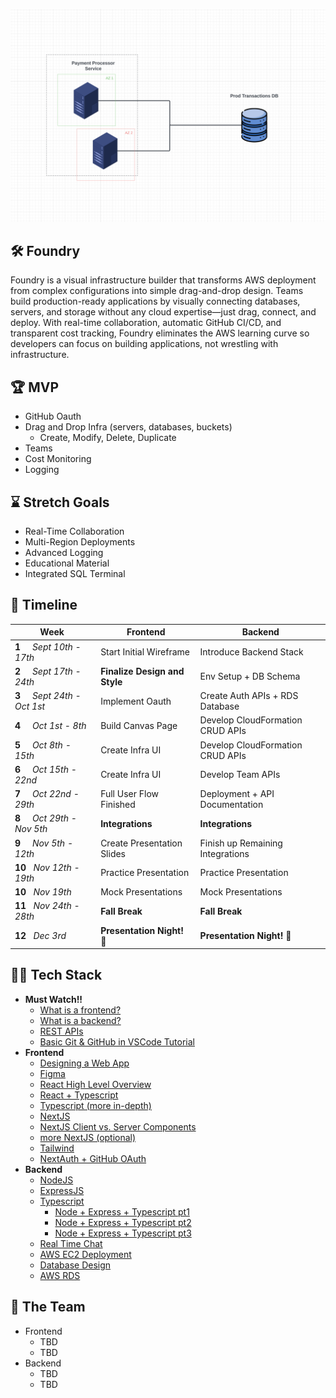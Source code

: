 ![HackLab](https://github.com/acm-projects/Foundry/blob/main/thumbnail.png)
## 🛠️ Foundry
Foundry is a visual infrastructure builder that transforms AWS deployment from complex configurations into simple drag-and-drop design. Teams build production-ready applications by visually connecting databases, servers, and storage without any cloud expertise—just drag, connect, and deploy. With real-time collaboration, automatic GitHub CI/CD, and transparent cost tracking, Foundry eliminates the AWS learning curve so developers can focus on building applications, not wrestling with infrastructure.

## 🏆 MVP
+ GitHub Oauth
+ Drag and Drop Infra (servers, databases, buckets)
  + Create, Modify, Delete, Duplicate
+ Teams
+ Cost Monitoring
+ Logging

## ⌛ Stretch Goals
+ Real-Time Collaboration
+ Multi-Region Deployments
+ Advanced Logging
+ Educational Material
+ Integrated SQL Terminal

## 📅 Timeline
| **Week**&nbsp;| **Frontend** | **Backend** |
|--- | --- | --- |
|**1**&nbsp;&nbsp;&nbsp;&nbsp;&nbsp;*Sept 10th - 17th* | Start Initial Wireframe| Introduce Backend Stack |
|**2**&nbsp;&nbsp;&nbsp;&nbsp;&nbsp;*Sept 17th - 24th* | **Finalize Design and Style**| Env Setup + DB Schema |
|**3**&nbsp;&nbsp;&nbsp;&nbsp;&nbsp;*Sept 24th - Oct 1st* | Implement Oauth | Create Auth APIs + RDS Database |
|**4**&nbsp;&nbsp;&nbsp;&nbsp;&nbsp;*Oct 1st - 8th* | Build Canvas Page | Develop CloudFormation CRUD APIs |
|**5**&nbsp;&nbsp;&nbsp;&nbsp;&nbsp;*Oct 8th - 15th* | Create Infra UI | Develop CloudFormation CRUD APIs |
|**6**&nbsp;&nbsp;&nbsp;&nbsp;&nbsp;*Oct 15th - 22nd* | Create Infra UI | Develop Team APIs |
|**7**&nbsp;&nbsp;&nbsp;&nbsp;&nbsp;*Oct 22nd - 29th* | Full User Flow Finished | Deployment + API Documentation |
|**8**&nbsp;&nbsp;&nbsp;&nbsp;&nbsp;*Oct 29th - Nov 5th* | **Integrations** | **Integrations** |
|**9**&nbsp;&nbsp;&nbsp;&nbsp;&nbsp;*Nov 5th - 12th* | Create Presentation Slides | Finish up Remaining Integrations |
|**10**&nbsp;&nbsp;&nbsp;*Nov 12th - 19th* | Practice Presentation | Practice Presentation |
|**10**&nbsp;&nbsp;&nbsp;*Nov 19th* | Mock Presentations | Mock Presentations |
|**11**&nbsp;&nbsp;&nbsp;*Nov 24th - 28th* | **Fall Break** | **Fall Break** |
|**12**&nbsp;&nbsp;&nbsp;*Dec 3rd* | **Presentation Night! 🎉** | **Presentation Night! 🎉** |

## 👨‍💻 Tech Stack
+ **Must Watch!!**
  + [What is a frontend?](https://youtu.be/WG5ikvJ2TKA?si=mBepopDcfIZK37jk)
  + [What is a backend?](https://youtu.be/XBu54nfzxAQ?si=kuioRqmCAxXhQocA)
  + [REST APIs](https://youtu.be/LooL6_chvN4?si=amF2wvhjfx1-UiaM)
  + [Basic Git & GitHub in VSCode Tutorial](https://youtu.be/z5jZ9lrSpqk?si=51sKMz2JHPklqfnV)
+ **Frontend**
  + [Designing a Web App](https://youtu.be/W8smyf1eHFk?si=QlgPgMOSFb21KPr7) 
  + [Figma](https://www.youtube.com/watch?v=FTFaQWZBqQ8)
  + [React High Level Overview](https://youtu.be/BdjAAvBQnQc?si=JoEFSUFok5dki1DZ)
  + [React + Typescript](https://youtu.be/SqcY0GlETPk?si=W1IpjfJI0uYrAhpZ)
  + [Typescript (more in-depth)](https://youtu.be/ahCwqrYpIuM?si=iusDWM0MFk1XvAJ9)
  + [NextJS](https://youtu.be/_EgI9WH8q1A?si=TYqf7AEJRzIA3Vq6)
  + [NextJS Client vs. Server Components](https://youtu.be/Qdkg_mrniLk?si=0VcdMRXkFkHvON0m)
  + [more NextJS (optional)](https://youtu.be/Sklc_fQBmcs?si=-lpaCdKu91lIedqf)
  + [Tailwind](https://youtu.be/DenUCuq4G04?si=6W2PICu8smiLmaK-)
  + [NextAuth + GitHub OAuth](https://youtu.be/7PWuIJ-MJgI?si=OgnMs5e0eAzkVC5K)
+ **Backend**
  + [NodeJS](https://youtu.be/TlB_eWDSMt4?si=SR_sp3VxQaE-A-yF)
  + [ExpressJS](https://youtu.be/SccSCuHhOw0?si=59GUgjRs6cW25cxL)
  + [Typescript](https://youtu.be/ahCwqrYpIuM?si=iusDWM0MFk1XvAJ9)
    + [Node + Express + Typescript pt1](https://youtu.be/NYZKUTGC51g?si=jRpvK_IeWVwChTVi)
    + [Node + Express + Typescript pt2](https://youtu.be/8Dv9yWAJ6ww?si=Sf4viUZUM2o91fJI)
    + [Node + Express + Typescript pt3](https://youtu.be/dr8e6Nh1llk?si=MBFk0ATLWFp874E7)
  + [Real Time Chat](https://youtu.be/jD7FnbI76Hg?si=HaupHDYN12e423pH)
  + [AWS EC2 Deployment](https://youtu.be/T-Pum2TraX4?si=ygIIu4QjyV7PNFau)
  + [Database Design](https://youtu.be/5RpUmDEsn1k?si=3d-UFfpMOjf0T7n4)
  + [AWS RDS](https://youtu.be/I_fTQTsz2nQ?si=mjiaxX4ci3vMTiIt)

## 🤝 The Team
+ Frontend
  + TBD
  + TBD
+ Backend
  + TBD
  + TBD
